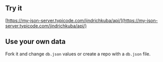 ## Try it

[https://my-json-server.typicode.com/jindrichkuba/api/](https://my-json-server.typicode.com/jindrichkuba/api/)

## Use your own data

Fork it and change `db.json` values or create a repo with a `db.json` file.
